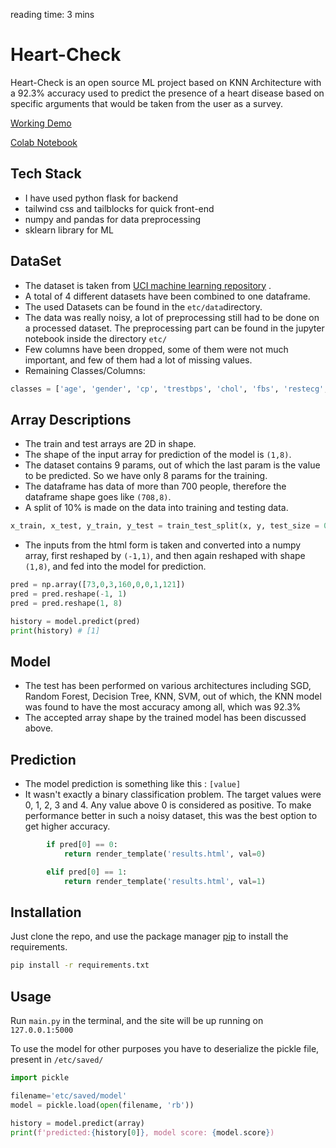 reading time: 3 mins 
# Heart-Check



Heart-Check is an open source ML project based on KNN Architecture with a 92.3% accuracy used to predict the presence of a heart disease based on specific arguments that would be taken from the user as a survey. 


[Working Demo](https://heartcheck.pythonanywhere.com)

 [Colab Notebook](https://colab.research.google.com/github/shakhyar/heart-check/blob/main/etc/train.ipynb)

## Tech Stack
- I have used python flask for backend
- tailwind css and tailblocks for quick front-end
- numpy and pandas for data preprocessing
- sklearn library for ML


## DataSet
- The dataset is taken from [UCI machine learning repository](https://archive.ics.uci.edu/ml/datasets/heart+Disease) . 
- A total of 4 different datasets have been combined to one dataframe. 
- The used Datasets can be found in the `etc/data`directory. 
- The data was really noisy, a lot of preprocessing still had to be done on a processed dataset. The preprocessing part can be found in the jupyter notebook inside the directory `etc/`
- Few columns have been dropped, some of them were not much important, and few of them had a lot of missing values.
- Remaining Classes/Columns:
```python
classes = ['age', 'gender', 'cp', 'trestbps', 'chol', 'fbs', 'restecg', 'thalach', 'target']
```


## Array Descriptions
- The train and test arrays are 2D in shape. 
- The shape of the input array for prediction of the model is `(1,8)`. 
- The dataset contains 9 params, out of which the last param is the value to be predicted. So we have only 8 params for the training. 
- The dataframe has data of more than 700 people, therefore the dataframe shape goes like `(708,8)`.
- A split of 10% is made on the data into training and testing data.
 ```python 
 x_train, x_test, y_train, y_test = train_test_split(x, y, test_size = 0.1, random_state = 0) 
 ```
- The inputs from the html form is taken and converted into a numpy array, first reshaped by `(-1,1)`, and then again reshaped with shape `(1,8)`, and fed into the model for prediction. 
```python
pred = np.array([73,0,3,160,0,0,1,121])
pred = pred.reshape(-1, 1)
pred = pred.reshape(1, 8)

history = model.predict(pred)
print(history) # [1]

```


## Model
- The test has been performed on various architectures including SGD, Random Forest, Decision Tree, KNN, SVM, out of which, the KNN model was found to have the most accuracy among all, which was 92.3%
- The accepted array shape by the trained model has been discussed above.


## Prediction
- The model prediction is something like this : `[value] `
- It wasn't exactly a binary classification problem. The target values were 0, 1, 2, 3 and 4. Any value above 0 is considered as positive. To make performance better in such a noisy dataset, this was the best option to get higher accuracy.
```python
		if pred[0] == 0:
			return render_template('results.html', val=0)

		elif pred[0] == 1:
			return render_template('results.html', val=1)

```

## Installation
Just clone the repo, and use the package manager [pip](https://pip.pypa.io/en/stable/) to install the requirements.


```bash
pip install -r requirements.txt
```

## Usage
Run `main.py` in the terminal, and the site will be up running on `127.0.0.1:5000`

To use the model for other purposes you have to deserialize the pickle file, present in `/etc/saved/`

```python
import pickle

filename='etc/saved/model'
model = pickle.load(open(filename, 'rb'))

history = model.predict(array)
print(f'predicted:{history[0]}, model score: {model.score})

```
